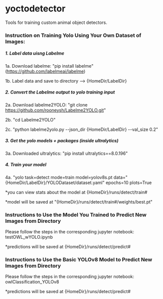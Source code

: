 # yoctodetector

Tools for training custom animal object detectors.

### Instruction on Training Yolo Using Your Own Dataset of Images: 

##### 1. Label data uisng Labelme
1a. Download labelme: "pip install labelme" (https://github.com/labelmeai/labelme)

1b. Label data and save to directory --> {HomeDir/LabelDir}

##### 2. Convert the Labelme output to yolo training input
2a. Download labelme2YOLO: "git clone https://github.com/rooneysh/Labelme2YOLO.git"

2b. "cd Labelme2YOLO"

2c. "python labelme2yolo.py --json_dir {HomeDir/LabelDir} --val_size 0.2"

##### 3. Get the yolo models + packages (inside ultralytics)
3a. Downloaded ultralytics: "pip install ultralytics==8.0.196"

##### 4. Train your model
4a. "yolo task=detect mode=train model=yolov8s.pt data="{HomeDir/LabelDir}/YOLODataset/dataset.yaml" epochs=10 plots=True

*you can view stats about the model at {HomeDir}/runs/detect/train#

*model will be saved at "{HomeDir}/runs/detect/train#/weights/best.pt"


### Instructions to Use the Model You Trained to Predict New Images from Directory
 Please follow the steps in the corresponding jupyter notebook: testOWL_wYOLO.ipynb
 
 *predictions will be saved at {HomeDir}/runs/detect/predict#
 

### Instructions to Use the Basic YOLOv8 Model to Predict New Images from Directory
 Please follow the steps in the corresponding jupyter notebook: owlClassification_YOLOv8
 
 *predictions will be saved at {HomeDir}/runs/detect/predict#
